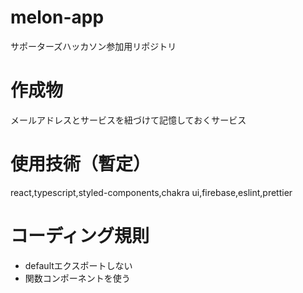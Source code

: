 # melon-app
サポーターズハッカソン参加用リポジトリ

# 作成物
メールアドレスとサービスを紐づけて記憶しておくサービス

# 使用技術（暫定）
react,typescript,styled-components,chakra ui,firebase,eslint,prettier

# コーディング規則
- defaultエクスポートしない
- 関数コンポーネントを使う
